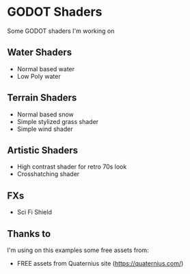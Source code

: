# GODOT Shaders

Some GODOT shaders I'm working on

## Water Shaders
- Normal based water
- Low Poly water

## Terrain Shaders
- Normal based snow
- Simple stylized grass shader
- Simple wind shader

## Artistic Shaders
- High contrast shader for retro 70s look
- Crosshatching shader

## FXs
- Sci Fi Shield


## Thanks to

I'm using on this examples some free assets from:

- FREE assets from Quaternius site (https://quaternius.com/)
